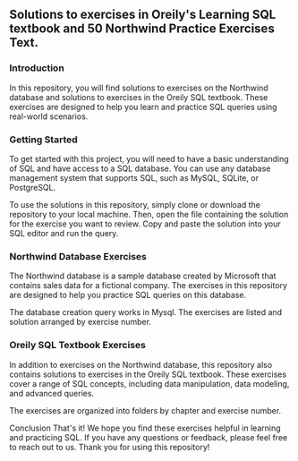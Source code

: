 ## Solutions to exercises in Oreily's Learning SQL textbook and 50 Northwind Practice Exercises Text.

### Introduction
In this repository, you will find solutions to exercises on the Northwind database and solutions to exercises in the Oreily SQL textbook. These exercises are designed to help you learn and practice SQL queries using real-world scenarios.

### Getting Started
To get started with this project, you will need to have a basic understanding of SQL and have access to a SQL database. You can use any database management system that supports SQL, such as MySQL, SQLite, or PostgreSQL.

To use the solutions in this repository, simply clone or download the repository to your local machine. Then, open the file containing the solution for the exercise you want to review. Copy and paste the solution into your SQL editor and run the query.

### Northwind Database Exercises
The Northwind database is a sample database created by Microsoft that contains sales data for a fictional company. The exercises in this repository are designed to help you practice SQL queries on this database.

The database creation query works in Mysql. The exercises are listed and solution arranged by exercise number.

### Oreily SQL Textbook Exercises
In addition to exercises on the Northwind database, this repository also contains solutions to exercises in the Oreily SQL textbook. These exercises cover a range of SQL concepts, including data manipulation, data modeling, and advanced queries.

The exercises are organized into folders by chapter and exercise number.

Conclusion
That's it! We hope you find these exercises helpful in learning and practicing SQL. If you have any questions or feedback, please feel free to reach out to us. Thank you for using this repository!
